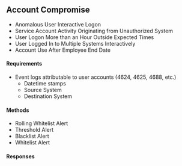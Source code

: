 ## Account Compromise
- Anomalous User Interactive Logon
- Service Account Activity Originating from Unauthorized System
- User Logon More than an Hour Outside Expected Times
- User Logged In to Multiple Systems Interactively
- Account Use After Employee End Date

#### Requirements
- Event logs attributable to user accounts (4624, 4625, 4688, etc.)
  - Datetime stamps
  - Source System
  - Destination System

#### Methods
- Rolling Whitelist Alert
- Threshold Alert
- Blacklist Alert
- Whitelist Alert

#### Responses